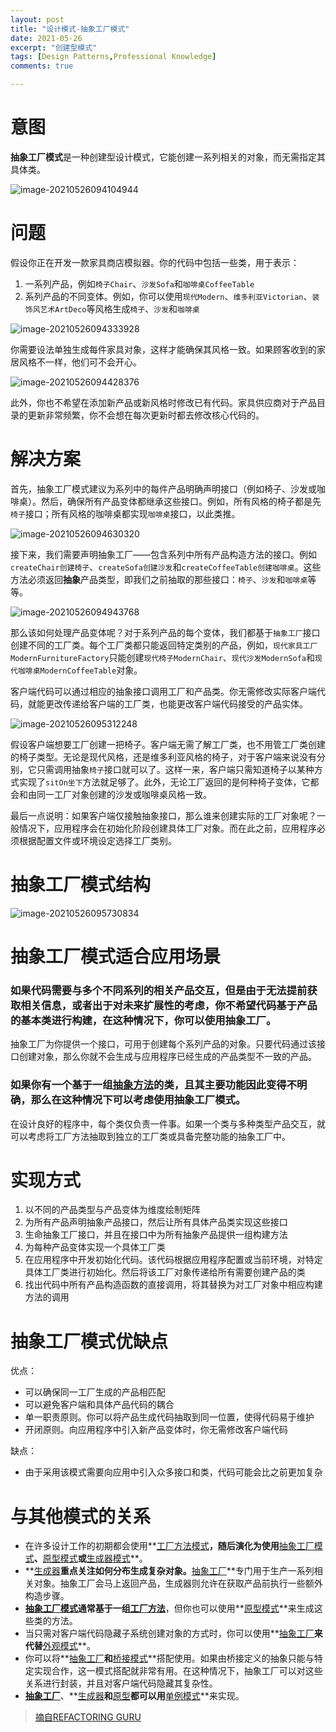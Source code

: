 ```yaml
---
layout: post
title: "设计模式-抽象工厂模式"
date: 2021-05-26
excerpt: "创建型模式"
tags: [Design Patterns,Professional Knowledge]
comments: true

---
```


# 意图

**抽象工厂模式**是一种创建型设计模式，它能创建一系列相关的对象，而无需指定其具体类。

![image-20210526094104944](../../assets/img/image-20210526094104944.png)

# 问题

假设你正在开发一款家具商店模拟器。你的代码中包括一些类，用于表示：

1. 一系列产品，例如`椅子Chair`、`沙发Sofa`和`咖啡桌CoffeeTable`
2. 系列产品的不同变体。例如，你可以使用`现代Modern`、`维多利亚Victorian`、`装饰风艺术ArtDeco`等风格生成`椅子`、`沙发`和`咖啡桌`

![image-20210526094333928](../../assets/img/image-20210526094333928.png)

你需要设法单独生成每件家具对象，这样才能确保其风格一致。如果顾客收到的家居风格不一样，他们可不会开心。

![image-20210526094428376](../../assets/img/image-20210526094428376.png)

此外，你也不希望在添加新产品或新风格时修改已有代码。家具供应商对于产品目录的更新非常频繁，你不会想在每次更新时都去修改核心代码的。

# 解决方案

首先，抽象工厂模式建议为系列中的每件产品明确声明接口（例如椅子、沙发或咖啡桌）。然后，确保所有产品变体都继承这些接口。例如，所有风格的椅子都是先`椅子`接口；所有风格的咖啡桌都实现`咖啡桌`接口，以此类推。

![image-20210526094630320](../../assets/img/image-20210526094630320.png)

接下来，我们需要声明抽象工厂——包含系列中所有产品构造方法的接口。例如`createChair创建椅子`、`createSofa创建沙发`和`createCoffeeTable创建咖啡桌`。这些方法必须返回**抽象**产品类型，即我们之前抽取的那些接口：`椅子`、`沙发`和`咖啡桌`等等。

![image-20210526094943768](../../assets/img/image-20210526094943768.png)

那么该如何处理产品变体呢？对于系列产品的每个变体，我们都基于`抽象工厂`接口创建不同的工厂类。每个工厂类都只能返回特定类别的产品，例如，`现代家具工厂ModernFurnitureFactory`只能创建`现代椅子ModernChair`、`现代沙发ModernSofa`和`现代咖啡桌ModernCoffeeTable`对象。

客户端代码可以通过相应的抽象接口调用工厂和产品类。你无需修改实际客户端代码，就能更改传递给客户端的工厂类，也能更改客户端代码接受的产品实体。

![image-20210526095312248](../../assets/img/image-20210526095312248.png)

假设客户端想要工厂创建一把椅子。客户端无需了解工厂类，也不用管工厂类创建的椅子类型。无论是现代风格，还是维多利亚风格的椅子，对于客户端来说没有分别，它只需调用抽象`椅子`接口就可以了。这样一来，客户端只需知道椅子以某种方式实现了`sitOn坐下`方法就足够了。此外，无论工厂返回的是何种椅子变体，它都会和由同一工厂对象创建的沙发或咖啡桌风格一致。

最后一点说明：如果客户端仅接触抽象接口，那么谁来创建实际的工厂对象呢？一般情况下，应用程序会在初始化阶段创建具体工厂对象。而在此之前，应用程序必须根据配置文件或环境设定选择工厂类别。

# 抽象工厂模式结构



![image-20210526095730834](../../assets/img/image-20210526095730834.png)

# 抽象工厂模式适合应用场景

### 如果代码需要与多个不同系列的相关产品交互，但是由于无法提前获取相关信息，或者出于对未来扩展性的考虑，你不希望代码基于产品的基本类进行构建，在这种情况下，你可以使用抽象工厂。

抽象工厂为你提供一个接口，可用于创建每个系列产品的对象。只要代码通过该接口创建对象，那么你就不会生成与应用程序已经生成的产品类型不一致的产品。

### 如果你有一个基于一组<u>抽象方法</u>的类，且其主要功能因此变得不明确，那么在这种情况下可以考虑使用抽象工厂模式。

在设计良好的程序中，每个类仅负责一件事。如果一个类与多种类型产品交互，就可以考虑将工厂方法抽取到独立的工厂类或具备完整功能的抽象工厂中。

# 实现方式

1. 以不同的产品类型与产品变体为维度绘制矩阵
2. 为所有产品声明抽象产品接口，然后让所有具体产品类实现这些接口
3. 生命抽象工厂接口，并且在接口中为所有抽象产品提供一组构建方法
4. 为每种产品变体实现一个具体工厂类
5. 在应用程序中开发初始化代码。该代码根据应用程序配置或当前环境，对特定具体工厂类进行初始化。然后将该工厂对象传递给所有需要创建产品的类
6. 找出代码中所有产品构造函数的直接调用，将其替换为对工厂对象中相应构建方法的调用

# 抽象工厂模式优缺点

优点：

- 可以确保同一工厂生成的产品相匹配
- 可以避免客户端和具体产品代码的耦合
- 单一职责原则。你可以将产品生成代码抽取到同一位置，使得代码易于维护
- 开闭原则。向应用程序中引入新产品变体时，你无需修改客户端代码

缺点：

- 由于采用该模式需要向应用中引入众多接口和类，代码可能会比之前更加复杂

# 与其他模式的关系

- 在许多设计工作的初期都会使用**<u>工厂方法模式</u>**，随后演化为使用**<u>抽象工厂模式</u>**、**<u>原型模式</u>**或**<u>生成器模式</u>**。
- **<u>生成器</u>**重点关注如何分布生成复杂对象。**<u>抽象工厂</u>**专门用于生产一系列相关对象。抽象工厂会马上返回产品，生成器则允许在获取产品前执行一些额外构造步骤。
- **<u>抽象工厂模式</u>**通常基于一组**<u>工厂方法</u>**，但你也可以使用**<u>原型模式</u>**来生成这些类的方法。
- 当只需对客户端代码隐藏子系统创建对象的方式时，你可以使用**<u>抽象工厂</u>**来代替**<u>外观模式</u>**。
- 你可以将**<u>抽象工厂</u>**和**<u>桥接模式</u>**搭配使用。如果由桥接定义的抽象只能与特定实现合作，这一模式搭配就非常有用。在这种情况下，抽象工厂可以对这些关系进行封装，并且对客户端代码隐藏其复杂性。
- **<u>抽象工厂</u>**、**<u>生成器</u>**和**<u>原型</u>**都可以用**<u>单例模式</u>**来实现。

> [摘自REFACTORING GURU](https://refactoringguru.cn/design-patterns/abstract-factory)

